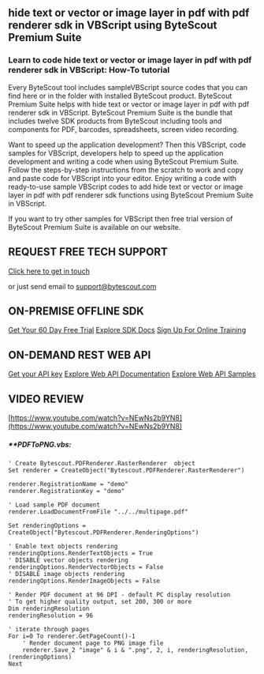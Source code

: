 ## hide text or vector or image layer in pdf with pdf renderer sdk in VBScript using ByteScout Premium Suite

### Learn to code hide text or vector or image layer in pdf with pdf renderer sdk in VBScript: How-To tutorial

Every ByteScout tool includes sampleVBScript source codes that you can find here or in the folder with installed ByteScout product. ByteScout Premium Suite helps with hide text or vector or image layer in pdf with pdf renderer sdk in VBScript. ByteScout Premium Suite is the bundle that includes twelve SDK products from ByteScout including tools and components for PDF, barcodes, spreadsheets, screen video recording.

 Want to speed up the application development? Then this VBScript, code samples for VBScript, developers help to speed up the application development and writing a code when using ByteScout Premium Suite. Follow the steps-by-step instructions from the scratch to work and copy and paste code for VBScript into your editor. Enjoy writing a code with ready-to-use sample VBScript codes to add hide text or vector or image layer in pdf with pdf renderer sdk functions using ByteScout Premium Suite in VBScript.

 If you want to try other samples for VBScript then free trial version of ByteScout Premium Suite is available on our website.

## REQUEST FREE TECH SUPPORT

[Click here to get in touch](https://bytescout.zendesk.com/hc/en-us/requests/new?subject=ByteScout%20Premium%20Suite%20Question)

or just send email to [support@bytescout.com](mailto:support@bytescout.com?subject=ByteScout%20Premium%20Suite%20Question) 

## ON-PREMISE OFFLINE SDK 

[Get Your 60 Day Free Trial](https://bytescout.com/download/web-installer?utm_source=github-readme)
[Explore SDK Docs](https://bytescout.com/documentation/index.html?utm_source=github-readme)
[Sign Up For Online Training](https://academy.bytescout.com/)


## ON-DEMAND REST WEB API

[Get your API key](https://pdf.co/documentation/api?utm_source=github-readme)
[Explore Web API Documentation](https://pdf.co/documentation/api?utm_source=github-readme)
[Explore Web API Samples](https://github.com/bytescout/ByteScout-SDK-SourceCode/tree/master/PDF.co%20Web%20API)

## VIDEO REVIEW

[https://www.youtube.com/watch?v=NEwNs2b9YN8](https://www.youtube.com/watch?v=NEwNs2b9YN8)




<!-- code block begin -->

##### ****PDFToPNG.vbs:**
    
```
' Create Bytescout.PDFRenderer.RasterRenderer  object
Set renderer = CreateObject("Bytescout.PDFRenderer.RasterRenderer")

renderer.RegistrationName = "demo"
renderer.RegistrationKey = "demo"

' Load sample PDF document
renderer.LoadDocumentFromFile "../../multipage.pdf"

Set renderingOptions = CreateObject("Bytescout.PDFRenderer.RenderingOptions")

' Enable text objects rendering
renderingOptions.RenderTextObjects = True
' DISABLE vector objects rendering
renderingOptions.RenderVectorObjects = False
' DISABLE image objects rendering
renderingOptions.RenderImageObjects = False
        
' Render PDF document at 96 DPI - default PC display resolution
' To get higher quality output, set 200, 300 or more
Dim renderingResolution
renderingResolution = 96

' iterate through pages
For i=0 To renderer.GetPageCount()-1
	' Render document page to PNG image file
    renderer.Save_2 "image" & i & ".png", 2, i, renderingResolution, (renderingOptions)
Next


```

<!-- code block end -->